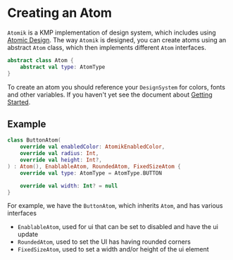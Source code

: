 # Creating an Atom

`Atomik` is a KMP implementation of design system, which includes using [Atomic Design](https://bradfrost.com/blog/post/atomic-web-design/). The way `Atomik` is designed, you can create atoms using an abstract `Atom` class, which then implements different `Atom` interfaces.


```kotlin
abstract class Atom {
    abstract val type: AtomType
}
```

To create an atom you should reference your `DesignSystem` for colors, fonts and other variables. If you haven't yet see the document about [Getting Started](GETTING_STARTED.MD).

## Example

```kotlin
class ButtonAtom(
    override val enabledColor: AtomikEnabledColor,
    override val radius: Int,
    override val height: Int?,
) : Atom(), EnablableAtom, RoundedAtom, FixedSizeAtom {
    override val type: AtomType = AtomType.BUTTON

    override val width: Int? = null
}
```

For example, we have the `ButtonAtom`, which inherits `Atom`, and has various interfaces
* `EnablableAtom`, used for ui that can be set to disabled and have the ui update
* `RoundedAtom`, used to set the UI has having rounded corners
* `FixedSizeAtom`, used to set a width and/or height of the ui element